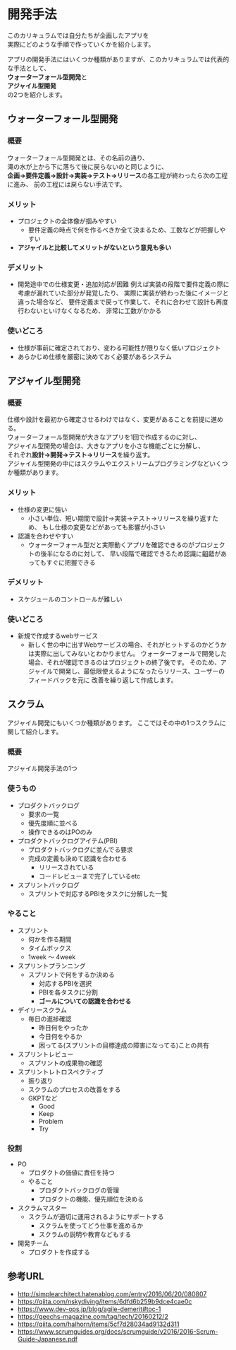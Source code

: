 # 開発手法
このカリキュラムでは自分たちが企画したアプリを  
実際にどのような手順で作っていくかを紹介します。

アプリの開発手法にはいくつか種類がありますが、このカリキュラムでは代表的な手法として、  
**ウォーターフォール型開発**と  
**アジャイル型開発**  
の2つを紹介します。

## ウォーターフォール型開発

### 概要
ウォーターフォール型開発とは、その名前の通り、  
滝の水が上から下に落ちて後に戻らないのと同じように、  
**企画→要件定義→設計→実装→テスト→リリース**の各工程が終わったら次の工程に進み、 
前の工程には戻らない手法です。

### メリット
- プロジェクトの全体像が掴みやすい
  - 要件定義の時点で何を作るべきか全て決まるため、工数などが把握しやすい
- **アジャイルと比較してメリットがないという意見も多い**

### デメリット
- 開発途中での仕様変更・追加対応が困難
  例えば実装の段階で要件定義の際に考慮が漏れていた部分が発覚したり、
  実際に実装が終わった後にイメージと違った場合など、
  要件定義まで戻って作業して、それに合わせて設計も再度行わないといけなくなるため、
  非常に工数がかかる

### 使いどころ
- 仕様が事前に確定されており、変わる可能性が限りなく低いプロジェクト
- あらかじめ仕様を厳密に決めておく必要があるシステム


## アジャイル型開発

### 概要
仕様や設計を最初から確定させるわけではなく、変更があることを前提に進める。  
ウォーターフォール型開発が大きなアプリを1回で作成するのに対し、  
アジャイル型開発の場合は、大きなアプリを小さな機能ごとに分解し、  
それぞれ**設計→開発→テスト→リリース**を繰り返す。  
アジャイル型開発の中にはスクラムやエクストリームプログラミングなどいくつか種類があります。

### メリット
- 仕様の変更に強い
  - 小さい単位、短い期間で設計→実装→テスト→リリースを繰り返すため、
    もし仕様の変更などがあっても影響が小さい
- 認識を合わせやすい
  - ウォーターフォール型だと実際動くアプリを確認できるのがプロジェクトの後半になるのに対して、
    早い段階で確認できるため認識に齟齬があってもすぐに把握できる

### デメリット
- スケジュールのコントロールが難しい

### 使いどころ
- 新規で作成するwebサービス
  - 新しく世の中に出すWebサービスの場合、それがヒットするのかどうかは実際に出してみないとわかりません。
    ウォーターフォールで開発した場合、それが確認できるのはプロジェクトの終了後です。
    そのため、アジャイルで開発し、最低限使えるようになったらリリース、ユーザーのフィードバックを元に
    改善を繰り返して作成します。

## スクラム
アジャイル開発にもいくつか種類があります。
ここではその中の1つスクラムに関して紹介します。

### 概要
アジャイル開発手法の1つ

  
### 使うもの
- プロダクトバックログ
  - 要求の一覧
  - 優先度順に並べる
  - 操作できるのはPOのみ
- プロダクトバックログアイテム(PBI)
  - プロダクトバックログに並んでる要求
  - 完成の定義も決めて認識を合わせる
    - リリースされている
    - コードレビューまで完了しているetc
- スプリントバックログ
  - スプリントで対応するPBIをタスクに分解した一覧

### やること
- スプリント
  - 何かを作る期間
  - タイムボックス
  - 1week 〜 4week
- スプリントプランニング
  - スプリントで何をするか決める
    - 対応するPBIを選択
    - PBIを各タスクに分割
    - **ゴールについての認識を合わせる**
- デイリースクラム
  - 毎日の進捗確認
    - 昨日何をやったか
    - 今日何をやるか
    - 困ってる(スプリントの目標達成の障害になってる)ことの共有
- スプリントレビュー
  - スプリントの成果物の確認
- スプリントレトロスペクティブ
  - 振り返り
  - スクラムのプロセスの改善をする
  - GKPTなど
    - Good
    - Keep
    - Problem
    - Try


### 役割
- PO
  - プロダクトの価値に責任を持つ
  - やること
    - プロダクトバックログの管理
    - プロダクトの機能、優先順位を決める
- スクラムマスター
  - スクラムが適切に運用されるようにサポートする
    - スクラムを使ってどう仕事を進めるか
    - スクラムの説明や教育などもする
- 開発チーム
  - プロダクトを作成する
  

## 参考URL
- http://simplearchitect.hatenablog.com/entry/2016/06/20/080807
- https://qiita.com/nskydiving/items/6dfd6b259b9dce4cae0c
- https://www.dev-ops.jp/blog/agile-demerit#toc-1
- https://geechs-magazine.com/tag/tech/20160212/2
- https://qiita.com/halhorn/items/5cf7d28034ad9132d311
- https://www.scrumguides.org/docs/scrumguide/v2016/2016-Scrum-Guide-Japanese.pdf